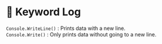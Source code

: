 # :ledger: Keyword Log 

```Console.WriteLine()``` : Prints data with a new line.<br/>
```Console.Write()``` : Only prints data without going to a new line.<br/>
